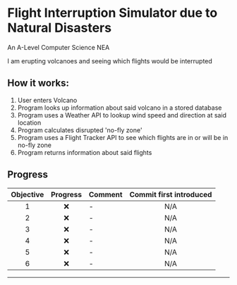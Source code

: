 # Flight Interruption Simulator due to Natural Disasters
 An A-Level Computer Science NEA


I am erupting volcanoes and seeing which flights would be interrupted

## How it works:
1. User enters Volcano
2. Program looks up information about said volcano in a stored database
3. Program uses a Weather API to lookup wind speed and direction at said location
4. Program calculates disrupted 'no-fly zone'
5. Program uses a Flight Tracker API to see which flights are in or will be in no-fly zone
6. Program returns information about said flights


## Progress

| Objective | Progress | Comment | Commit first introduced |
|:---------:|:--------:|:--------|:-----------------------:|
| 1         | ❌      | -       | N/A                     |
| 2         | ❌      | -       | N/A                     |
| 3         | ❌      | -       | N/A                     |
| 4         | ❌      | -       | N/A                     |
| 5         | ❌      | -       | N/A                     |
| 6         | ❌      | -       | N/A                     |

---